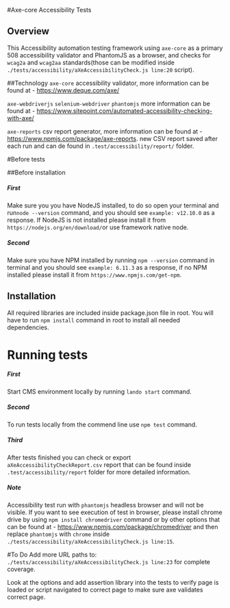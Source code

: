 #Axe-core Accessibility Tests

## Overview 
This Accessibility automation testing framework using `axe-core` as a primary 508 accessibility validator and PhantomJS as a browser,
 and checks for `wcag2a` and `wcag2aa` standards(those can be modified inside `./tests/accessibility/aXeAccessibilityCheck.js line:20` script).

##Technology
`axe-core` accessibility validator, more information can be found at - https://www.deque.com/axe/ 
<br>

`axe-webdriverjs` `selenium-webdriver`  `phantomjs` more information can be found at - https://www.sitepoint.com/automated-accessibility-checking-with-axe/
<br>

`axe-reports` csv report generator, more information can be found at - https://www.npmjs.com/package/axe-reports. new CSV report saved after each run and can de found 
in `.test/accessibility/report/` folder.


#Before tests

##Before installation
##### First
Make sure you you have NodeJS installed, to do so open your terminal and run`node --version` command, and you should see `example: v12.10.0` as a response.
If NodeJS is not installed please install it from `https://nodejs.org/en/download/`or use framework native node.
##### Second
Make sure you have NPM installed by running `npm --version` command in terminal and you should see `example: 6.11.3` as a response, if no NPM installed please install it from `https://www.npmjs.com/get-npm`.
   
## Installation
All required libraries are included inside package.json file in root. You will have to run `npm install` command in root to install all needed dependencies.  


# Running tests

##### First
Start CMS environment locally by running `lando start` command.

##### Second
To run tests locally from the commend line use `npm test` command.

##### Third 
After tests finished you can check or export `aXeAccessibilityCheckReport.csv` report that can be found inside `.test/accessibility/report` folder for more detailed information.

##### Note
Accessibility test run with `phantomjs` headless browser and will not be visible. If you want to see execution of test in browser, 
please install chrome drive  by using `npm install chromedriver` command or by other options that can be found at - https://www.npmjs.com/package/chromedriver and then replace `phantomjs` with `chrome`  inside `./tests/accessibility/aXeAccessibilityCheck.js line:15`.

#To Do
Add more URL paths to: `./tests/accessibility/aXeAccessibilityCheck.js line:23` for complete coverage.

Look at the options and add assertion library into the tests to verify page is loaded or script navigated to correct page to make sure axe validates correct page.  



